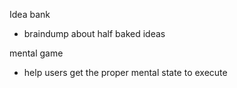 Idea bank

- braindump about half baked ideas

mental game

- help users get the proper mental state to execute
